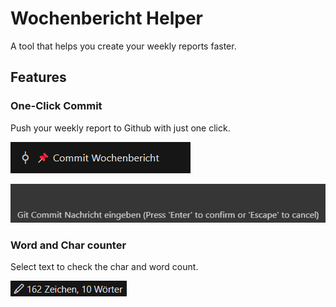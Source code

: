 # Wochenbericht Helper

A tool that helps you create your weekly reports faster.

## Features

### One-Click Commit

Push your weekly report to Github with just one click.

![Oneclick Commit](/images/docs/commit.png)

![Commit message](/images/docs/commit-msg.png)

### Word and Char counter

Select text to check the char and word count.

![Selection img](/images/docs/selection.png)
